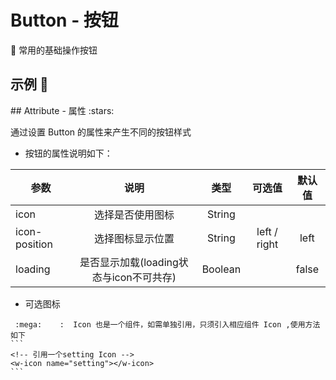  # Button - 按钮
  :beginner:    常用的基础操作按钮
  ## 示例 :chestnut:
  <ClientOnly>
  <button-demo-1></button-demo-1>
  </ClientOnly>
  ## Attribute - 属性 :stars:
  
  通过设置 Button 的属性来产生不同的按钮样式

  - 按钮的属性说明如下：

  | 参数 | 说明 | 类型 | 可选值 | 默认值 |
  | ---- |:----:|:----:|:----:|:----:|
  | icon | 选择是否使用图标 | String |     |     |
  | icon-position | 选择图标显示位置 | String | left / right | left |
  | loading | 是否显示加载(loading状态与icon不可共存) | Boolean |     | false |

  - 可选图标  
  <ClientOnly>
  <icon-demo></icon-demo>
  </ClientOnly>

     :mega:    :  Icon 也是一个组件，如需单独引用，只须引入相应组件 Icon ,使用方法如下
    ```
    <!-- 引用一个setting Icon -->
    <w-icon name="setting"></w-icon>
    ```
